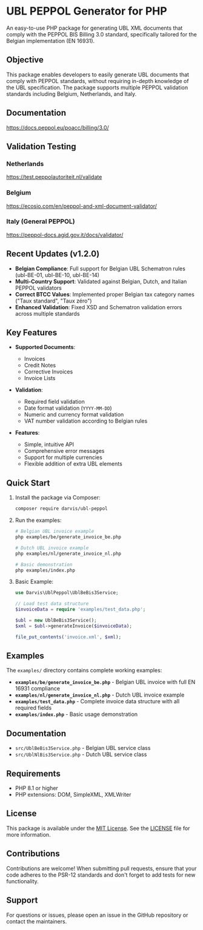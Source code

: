 # UBL PEPPOL Generator for PHP

An easy-to-use PHP package for generating UBL XML documents that comply with the PEPPOL BIS Billing 3.0 standard, specifically tailored for the Belgian implementation (EN 16931).

## Objective

This package enables developers to easily generate UBL documents that comply with PEPPOL standards, without requiring in-depth knowledge of the UBL specification. The package supports multiple PEPPOL validation standards including Belgium, Netherlands, and Italy.

## Documentation

https://docs.peppol.eu/poacc/billing/3.0/

## Validation Testing

### Netherlands
https://test.peppolautoriteit.nl/validate

### Belgium
https://ecosio.com/en/peppol-and-xml-document-validator/

### Italy (General PEPPOL)
https://peppol-docs.agid.gov.it/docs/validator/

## Recent Updates (v1.2.0)

- **Belgian Compliance**: Full support for Belgian UBL Schematron rules (ubl-BE-01, ubl-BE-10, ubl-BE-14)
- **Multi-Country Support**: Validated against Belgian, Dutch, and Italian PEPPOL validators
- **Correct BTCC Values**: Implemented proper Belgian tax category names ("Taux standard", "Taux zéro")
- **Enhanced Validation**: Fixed XSD and Schematron validation errors across multiple standards

## Key Features

- **Supported Documents**:
  - Invoices
  - Credit Notes
  - Corrective Invoices
  - Invoice Lists

- **Validation**:
  - Required field validation
  - Date format validation (`YYYY-MM-DD`)
  - Numeric and currency format validation
  - VAT number validation according to Belgian rules

- **Features**:
  - Simple, intuitive API
  - Comprehensive error messages
  - Support for multiple currencies
  - Flexible addition of extra UBL elements

## Quick Start

1. Install the package via Composer:
   ```bash
   composer require darvis/ubl-peppol
   ```

2. Run the examples:
   ```bash
   # Belgian UBL invoice example
   php examples/be/generate_invoice_be.php
   
   # Dutch UBL invoice example  
   php examples/nl/generate_invoice_nl.php
   
   # Basic demonstration
   php examples/index.php
   ```

3. Basic Example:
   ```php
   use Darvis\UblPeppol\UblBeBis3Service;
   
   // Load test data structure
   $invoiceData = require 'examples/test_data.php';
   
   $ubl = new UblBeBis3Service();
   $xml = $ubl->generateInvoice($invoiceData);
   
   file_put_contents('invoice.xml', $xml);
   ```

## Examples

The `examples/` directory contains complete working examples:

- **`examples/be/generate_invoice_be.php`** - Belgian UBL invoice with full EN 16931 compliance
- **`examples/nl/generate_invoice_nl.php`** - Dutch UBL invoice example
- **`examples/test_data.php`** - Complete invoice data structure with all required fields
- **`examples/index.php`** - Basic usage demonstration

## Documentation

- `src/UblBeBis3Service.php` - Belgian UBL service class
- `src/UblNlBis3Service.php` - Dutch UBL service class

## Requirements

- PHP 8.1 or higher
- PHP extensions: DOM, SimpleXML, XMLWriter

## License

This package is available under the [MIT License](LICENSE). See the [LICENSE](LICENSE) file for more information.

## Contributions

Contributions are welcome! When submitting pull requests, ensure that your code adheres to the PSR-12 standards and don't forget to add tests for new functionality.

## Support

For questions or issues, please open an issue in the GitHub repository or contact the maintainers.
